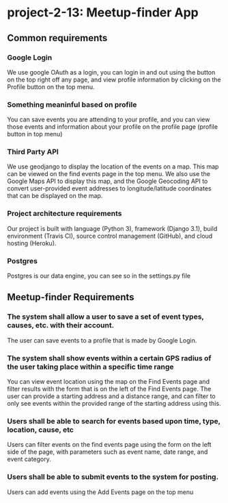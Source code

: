 # project-2-13: Meetup-finder App

## Common requirements
### Google Login
We use google OAuth as a login, you can login in and out using the button on the top right off any page, and view profile information by clicking on the Profile button on the top menu.
### Something meaninful based on profile
You can save events you are attending to your profile, and you can view those events and information about your profile on the profile page (profile button in top menu)
### Third Party API
We use geodjango to display the location of the events on a map. This map can be viewed on the find events page in the top menu. We also use the Google Maps API to display this map, and the Google Geocoding API to convert user-provided event addresses to longitude/latitude coordinates that can be displayed on the map.
### Project architecture requirements
Our project is built with language (Python 3), framework (Django 3.1), build environment (Travis CI), source control management (GitHub), and cloud hosting (Heroku).
### Postgres
Postgres is our data engine, you can see so in the settings.py file

## Meetup-finder Requirements
### The system shall allow a user to save a set of event types, causes, etc. with their account.
The user can save events to a profile that is made by Google Login. 
### The system shall show events within a certain GPS radius of the user taking place within a specific time range
You can view event location using the map on the Find Events page and filter results with the form that is on the left of the Find Events page. The user can provide a starting address and a distance range, and can filter to only see events within the provided range of the starting address using this.
### Users shall be able to search for events based upon time, type, location, cause, etc
Users can filter events on the find events page using the form on the left side of the page, with parameters such as event name, date range, and event category.
### Users shall be able to submit events to the system for posting.
Users can add events using the Add Events page on the top menu
